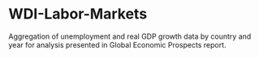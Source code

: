 # WDI-Labor-Markets
Aggregation of unemployment and real GDP growth data by country and year for analysis presented in Global Economic Prospects report.

